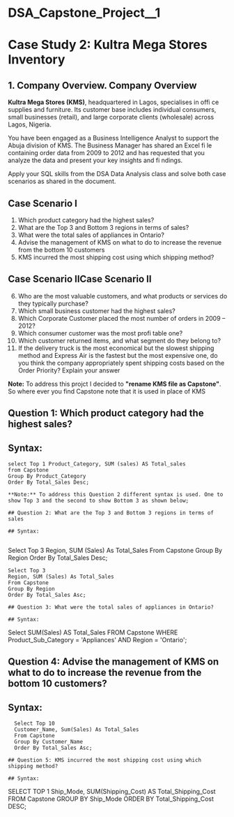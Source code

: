 # DSA_Capstone_Project__1

# Case Study 2: Kultra Mega Stores Inventory

## 1. Company Overview. Company Overview

**Kultra Mega Stores (KMS)**, headquartered in Lagos, specialises in offi ce supplies and furniture. Its customer base includes individual consumers, small businesses (retail), and large corporate clients (wholesale) across Lagos, Nigeria.

You have been engaged as a Business Intelligence Analyst to support the Abuja division of KMS. The Business Manager has shared an Excel fi le containing order data from 2009 to 2012 and has requested that you analyze the data and present your key insights and fi ndings.

Apply your SQL skills from the DSA Data Analysis class and solve both case scenarios as shared in the document.

## Case Scenario I

1. Which product category had the highest sales?
2. What are the Top 3 and Bottom 3 regions in terms of sales?
3. What were the total sales of appliances in Ontario?
4. Advise the management of KMS on what to do to increase the revenue from the bottom 10 customers
5. KMS incurred the most shipping cost using which shipping method?

## Case Scenario IICase Scenario II

6. Who are the most valuable customers, and what products or services do they typically purchase?
7. Which small business customer had the highest sales?
8. Which Corporate Customer placed the most number of orders in 2009 – 2012?
9. Which consumer customer was the most profi table one?
10. Which customer returned items, and what segment do they belong to?
11. If the delivery truck is the most economical but the slowest shipping method and Express Air is the fastest but the most expensive one, do you think the company appropriately spent shipping costs based on the Order Priority? Explain your answer

**Note:** To address this projct I decided to **"rename KMS file as Capstone"**. So where ever you find Capstone note that it is used in place of KMS

## Question 1: Which product category had the highest sales?

## Syntax:

~~~ 
select Top 1 Product_Category, SUM (sales) AS Total_sales
from Capstone
Group By Product_Category
Order By Total_Sales Desc;

**Note:** To address this Question 2 different syntax is used. One to show Top 3 and the second to show Bottom 3 as shown below;

## Question 2: What are the Top 3 and Bottom 3 regions in terms of sales

## Syntax:
 
~~~
Select Top 3 
Region, SUM (Sales) As Total_Sales
From Capstone 
Group By Region 
Order By Total_Sales Desc;

~~~
Select Top 3
Region, SUM (Sales) As Total_Sales
From Capstone 
Group By Region 
Order By Total_Sales Asc;

## Question 3: What were the total sales of appliances in Ontario?

## Syntax:

~~~
Select SUM(Sales) AS Total_Sales
FROM Capstone
WHERE Product_Sub_Category = 'Appliances'
  AND Region = 'Ontario';

## Question 4: Advise the management of KMS on what to do to increase the revenue from the bottom 10 customers?

## Syntax: 

 ~~~
   Select Top 10 
   Customer_Name, Sum(Sales) As Total_Sales
   From Capstone
   Group By Customer_Name
   Order By Total_Sales Asc;

## Question 5: KMS incurred the most shipping cost using which shipping method?

## Syntax:

~~~
SELECT TOP 1 Ship_Mode, SUM(Shipping_Cost) AS Total_Shipping_Cost
FROM Capstone
GROUP BY Ship_Mode
ORDER BY Total_Shipping_Cost DESC;













